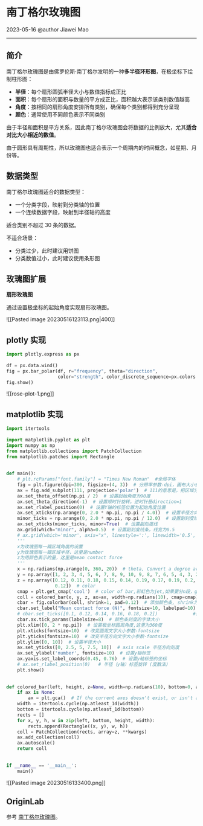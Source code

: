 # 南丁格尔玫瑰图

2023-05-16
@author Jiawei Mao
***
## 简介

南丁格尔玫瑰图是由佛罗伦斯·南丁格尔发明的一种**多半径环形图**，在极坐标下绘制柱形图：

- **半径**：每个扇形圆弧半径大小与数值指标成正比
- **面积**：每个扇形的面积与数量的平方成正比，面积越大表示该类别数值越高
- **角度**：按相同的扇形角度安排所有类别，确保每个类别都得到充分呈现
- **颜色**：通常使用不同颜色表示不同类别

由于半径和面积是平方关系，因此南丁格尔玫瑰图会将数据的比例放大，尤其**适合对比大小相近的数值**。

由于圆形具有周期性，所以玫瑰图也适合表示一个周期内的时间概念，如星期、月份等。

## 数据类型

南丁格尔玫瑰图适合的数据类型：

- 一个分类字段，映射到分类轴的位置
- 一个连续数据字段，映射到半径轴的高度

适合类别不超过 30 条的数据。

不适合场景：

- 分类过少，此时建议用饼图
- 分类数值过小，此时建议使用条形图

## 玫瑰图扩展

**扇形玫瑰图**

通过设置极坐标的起始角度实现扇形玫瑰图。

![[Pasted image 20230516123113.png|400]]

## plotly 实现

```python
import plotly.express as px  
  
df = px.data.wind()  
fig = px.bar_polar(df, r="frequency", theta="direction",  
                   color="strength", color_discrete_sequence=px.colors.sequential.Plasma_r)  
fig.show()
```

![[rose-plot-1.png]]

## matplotlib 实现

```python
import itertools  
  
import matplotlib.pyplot as plt  
import numpy as np  
from matplotlib.collections import PatchCollection  
from matplotlib.patches import Rectangle  
  
  
def main():  
    # plt.rcParams["font.family"] = "Times New Roman"  #全局字体  
    fig = plt.figure(dpi=300, figsize=(4, 3))  # 分辨率参数-dpi，画布大小参数-figsize  
    ax = fig.add_subplot(111, projection='polar')  # 111的意思是，把区域分成1*1份，图像在第1区间、和subplot(1,1,1)一样  
    ax.set_theta_offset(np.pi / 2)  # 设置起始角度为90度  
    ax.set_theta_direction(-1)  # 设置顺时针旋转。逆时针是direction=1  
    ax.set_rlabel_position(0)  # 设置Y轴的标签位置为起始角度位置  
    ax.set_xticks(np.arange(0, 2.0 * np.pi, np.pi / 4.0))  # 设置半径方向轴（y轴）的间距  
    minor_ticks = np.arange(0, 2.0 * np.pi, np.pi / 12.0)  # 设置副刻度线，间隔为pi/8  
    ax.set_xticks(minor_ticks, minor=True)  # 设置副刻度线  
    ax.grid(which="minor", alpha=0.5)  # 设置副刻度线条，线宽为0.5  
    # ax.grid(which='minor', axis="x", linestyle=':', linewidth='0.5', color='black')    
    '''  
    x为玫瑰图每一瓣区域角度的设置  
    y为玫瑰图每一瓣区域半径，这里是number  
    z为用颜色表示的量，这里是mean contact force  
    '''    
    x = np.radians(np.arange(0, 360, 20))  # theta, Convert a degree array to radians  
    y = np.array([1, 2, 3, 4, 5, 6, 7, 8, 9, 10, 9, 8, 7, 6, 5, 4, 3, 2])  # radii  
    z = np.array([0.12, 0.11, 0.18, 0.15, 0.14, 0.19, 0.17, 0.19, 0.2, 0.18, 0.115, 0.15, 0.17, 0.1, 0.135, 0.14, 0.17,  
                  0.12])  # colar  
    cmap = plt.get_cmap('cool')  # color of bar,彩虹色为jet,如果要分n段，get_cmap('cool',n)  
    coll = colored_bar(x, y, z, ax=ax, width=np.radians(10), cmap=cmap)  # width为10 degree  
    cbar = fig.colorbar(coll, shrink=1, pad=0.12)  # 添加颜色条, shrink为颜色条的大小倍率,pad为间隔  
    cbar.set_label("Mean contact force (N)", fontsize=10, labelpad=10)  # 设置颜色条的标签和字体大小和以及和图的间距  
    # cbar.set_ticks([0.1, 0.12, 0.14, 0.16, 0.18, 0.2])             #设置颜色条的刻度  
    cbar.ax.tick_params(labelsize=8)  # 颜色条刻度的字体大小  
    plt.xlim([0, 2 * np.pi])  # 设置极坐标圆周角度,这里为360度  
    plt.xticks(fontsize=10)  # 改变圆周文字大小参数-fontsize  
    plt.yticks(fontsize=10)  # 改变半径方向文字大小参数-fontsize  
    plt.ylim([0, 10])  # 设置半径大小  
    ax.set_yticks([0, 2.5, 5, 7.5, 10])  # axis scale 半径方向刻度  
    ax.set_ylabel('number', fontsize=10)  # 设置y轴标签  
    ax.yaxis.set_label_coords(0.45, 0.76)  # 设置y轴标签的坐标  
    # ax.set_rlabel_position(0)   # 半径（y轴）标签旋转 (度数法)  
    plt.show()  
  
  
def colored_bar(left, height, z=None, width=np.radians(10), bottom=0, ax=None, **kwargs):  
    if ax is None:  
        ax = plt.gca()  # If the current axes doesn't exist, or isn't a polar one, the appropriate axes will be created and then returned.  
    width = itertools.cycle(np.atleast_1d(width))  
    bottom = itertools.cycle(np.atleast_1d(bottom))  
    rects = []  
    for x, y, h, w in zip(left, bottom, height, width):  
        rects.append(Rectangle((x, y), w, h))  
    coll = PatchCollection(rects, array=z, **kwargs)  
    ax.add_collection(coll)  
    ax.autoscale()  
    return coll  
  
  
if __name__ == '__main__':  
    main()
```

![[Pasted image 20230516133400.png]]


## OriginLab

参考 [南丁格尔玫瑰图](https://mp.weixin.qq.com/s/7yowBXhJrUUhNVc60t4ELg)。
